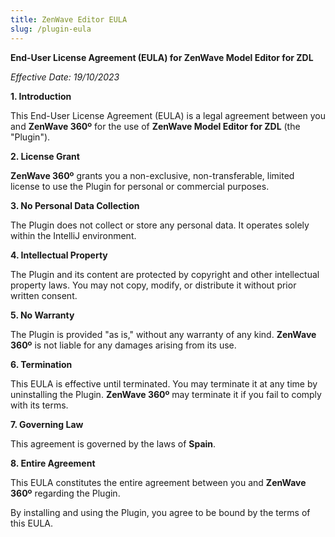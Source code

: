 ```yaml
---
title: ZenWave Editor EULA
slug: /plugin-eula
---
```


**End-User License Agreement (EULA) for **ZenWave Model Editor for ZDL****

*Effective Date: 19/10/2023*

**1. Introduction**

This End-User License Agreement (EULA) is a legal agreement between you and **ZenWave 360º** for the use of **ZenWave Model Editor for ZDL** (the "Plugin").

**2. License Grant**

**ZenWave 360º** grants you a non-exclusive, non-transferable, limited license to use the Plugin for personal or commercial purposes.

**3. No Personal Data Collection**

The Plugin does not collect or store any personal data. It operates solely within the IntelliJ environment.

**4. Intellectual Property**

The Plugin and its content are protected by copyright and other intellectual property laws. You may not copy, modify, or distribute it without prior written consent.

**5. No Warranty**

The Plugin is provided "as is," without any warranty of any kind. **ZenWave 360º** is not liable for any damages arising from its use.

**6. Termination**

This EULA is effective until terminated. You may terminate it at any time by uninstalling the Plugin. **ZenWave 360º** may terminate it if you fail to comply with its terms.

**7. Governing Law**

This agreement is governed by the laws of **Spain**.

**8. Entire Agreement**

This EULA constitutes the entire agreement between you and **ZenWave 360º** regarding the Plugin.

By installing and using the Plugin, you agree to be bound by the terms of this EULA.
